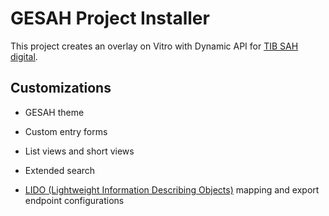 # GESAH Project Installer

This project creates an overlay on Vitro with Dynamic API for [TIB SAH digital](https://sah.tib.eu).

## Customizations

- GESAH theme

- Custom entry forms

- List views and short views

- Extended search

- [LIDO (Lightweight Information Describing Objects)](https://cidoc.mini.icom.museum/working-groups/lido/lido-overview/about-lido/what-is-lido/) mapping and export endpoint configurations
